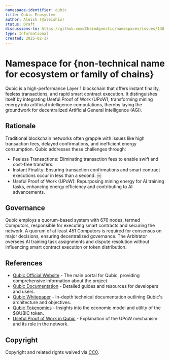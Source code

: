 ```yaml
---
namespace-identifier: qubic
title: Qubic Ecosystem
author: Aleish (@aleishio)
status: Draft
discussions-to: https://github.com/ChainAgnostic/namespaces/issues/138
type: Informational
created: 2025-02-17
---
```


# Namespace for {non-technical name for ecosystem or family of chains}

Qubic is a high-performance Layer 1 blockchain that offers instant finality, feeless transactions, and rapid smart contract execution.
It distinguishes itself by integrating Useful Proof of Work (UPoW), transforming mining energy into artificial intelligence computations, thereby laying the groundwork for decentralized Artificial General Intelligence (AGI).

## Rationale

Traditional blockchain networks often grapple with issues like high transaction fees, delayed confirmations, and inefficient energy consumption.
Qubic addresses these challenges through:

- Feeless Transactions: Eliminating transaction fees to enable swift and cost-free transfers.
- Instant Finality: Ensuring transaction confirmations and smart contract executions occur in less than a second.  ￼
- Useful Proof of Work (UPoW): Repurposing mining energy for AI training tasks, enhancing energy efficiency and contributing to AI advancements.

## Governance

Qubic employs a quorum-based system with 676 nodes, termed Computors, responsible for executing smart contracts and securing the network.
A quorum of at least 451 Computors is required for consensus on major decisions, ensuring decentralized governance.
The Arbitrator oversees AI training task assignments and dispute resolution without influencing smart contract execution or token distribution.

## References

- [Qubic Official Website][1] - The main portal for Qubic, providing comprehensive information about the project.
- [Qubic Documentation][2] - Detailed guides and resources for developers and users.
- [Qubic Whitepaper][3] - In-depth technical documentation outlining Qubic's architecture and objectives.
- [Qubic Tokenomics][4] - Insights into the economic model and utility of the $QUBIC token.
- [Useful Proof of Work in Qubic][5] - Explanation of the UPoW mechanism and its role in the network.

[1]: https://qubic.org
[2]: https://docs.qubic.org
[3]: https://whitepaper.qubic.org
[4]: https://docs.qubic.org/learn/tokenomics/
[5]: https://docs.qubic.org/learn/upow/


## Copyright

Copyright and related rights waived via [CC0](https://creativecommons.org/publicdomain/zero/1.0/).
